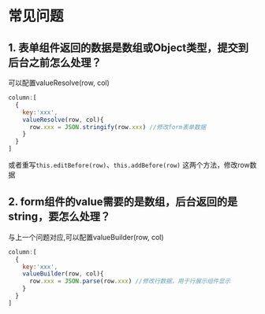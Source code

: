 # 常见问题

## 1. 表单组件返回的数据是数组或Object类型，提交到后台之前怎么处理？
可以配置valueResolve(row, col)
```js
column:[
  {
    key:'xxx',
    valueResolve(row, col){
      row.xxx = JSON.stringify(row.xxx) //修改form表单数据
    } 
  }
]
```
或者重写`this.editBefore(row)`、`this.addBefore(row)` 这两个方法，修改row数据

## 2. form组件的value需要的是数组，后台返回的是string，要怎么处理？
与上一个问题对应,可以配置valueBuilder(row, col)
```js
column:[
  {
    key:'xxx',
    valueBuilder(row, col){
      row.xxx = JSON.parse(row.xxx) //修改行数据，用于行展示组件显示
    } 
  }
]
```


